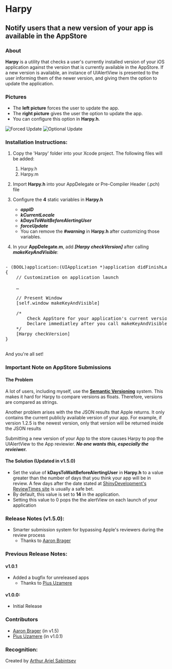 # Harpy

## Notify users that a new version of your app is available in the AppStore

### About
**Harpy** is a utility that checks a user's currently installed version of your iOS application against the version that is currently available in the AppStore. If a new version is available, an instance of UIAlertView is presented to the user informing them of the newer version, and giving them the option to update the application.

### Pictures

- The **left picture** forces the user to update the app.
- The **right picture** gives the user the option to update the app.
- You can configure this option in **Harpy.h**.
 
![Forced Update](https://github.com/ArtSabintsev/Harpy/blob/master/picForcedUpdate.png?raw=true "Forced Update") 
![Optional Update](https://github.com/ArtSabintsev/Harpy/blob/master/picOptionalUpdate.png?raw=true "Optional Update")

### Installation Instructions:

1. Copy the 'Harpy' folder into your Xcode project. The following files will be added:
	1. Harpy.h
	1. Harpy.m

1. Import **Harpy.h** into your AppDelegate or Pre-Compiler Header (.pch) file
		
1. Configure the **4** static variables in **Harpy.h**
	- ***appID***
	- ***kCurrentLocale***
	- ***kDaysToWaitBeforeAlertingUser***
	- ***forceUpdate***
	- You can remove the ***#warning*** in **Harpy.h** after customizing those variables. 
1.  In your **AppDelegate.m**, add ***[Harpy checkVersion]*** after calling ***makeKeyAndVisible***:

<pre>

- (BOOL)application:(UIApplication *)application didFinishLaunchingWithOptions:(NSDictionary *)launchOptions
{
	// Customization on application launch
	
	…
	
	// Present Window
	[self.window makeKeyAndVisible]
	
	/*  
		Check AppStore for your application's current version. If newer version exists, prompt user.
		Declare immediatley after you call makeKeyAndVisible on your UIWindow iVar
	*/
	[Harpy checkVersion] 
}

</pre>

And you're all set!

### Important Note on AppStore Submissions
#### The Problem
A lot of users, including myself, use the **[Semantic Versioning](http://www.semver.org)** system. This makes it hard for Harpy to compare versions as floats. Therefore, versions are compared as strings. 

Another problem arises with the the JSON results that Apple returns. It only contains the current publicly available version of your app. For example, if version 1.2.5 is the newest version, only that version will be returned inside the JSON results 

Submitting a new version of your App to the store causes Harpy to pop the UIAlertView to the App reviewier. ***No one wants this, especially the revieiwer.***

#### The Solution (Updated in v1.5.0)

- Set the value of **kDaysToWaitBeforeAlertingUser** in **Harpy.h** to a value greater than the number of days that you think your app will be in review. A few days after the date stated at [ShinyDevelopment's ReviewTimes site](http://reviewtimes.shinydevelopment.com) is usually a safe bet. 
- By default, this value is set to **14** in the application.
- Setting this value to 0 pops the the alertView on each launch of your application

###  Release Notes (v1.5.0):
- Smarter submission system for bypassing Apple's reviewers during the review process 
	- Thanks to [Aaron Brager](http://www.github.com/getaaron)

###  Previous Release Notes:
#### v1.0.1
- Added a bugfix for unreleased apps 
	- Thanks to [Pius Uzamere](https://github.com/pius)

#### v1.0.0:
- Initial Release

### Contributors

- [Aaron Brager](http://www.github.com/getaaron) (in v1.5)
- [Pius Uzamere](https://github.com/pius) (in v1.0.1)

### Recognition:

Created by [Arthur Ariel Sabintsev](http://www.sabintsev.com)  

